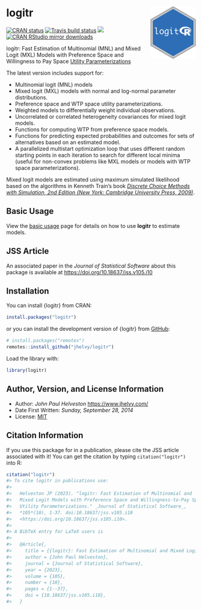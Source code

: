 
<!-- README.md is generated from README.Rmd. Please edit that file -->

# logitr <a href='https://jhelvy.github.io/logitr/'><img src='man/figures/logo.png' align="right" style="height:139px;"/></a>

<!-- badges: start -->

[![CRAN
status](https://www.r-pkg.org/badges/version/logitr)](https://CRAN.R-project.org/package=logitr)
[![Travis build
status](https://app.travis-ci.com/jhelvy/logitr.svg?branch=master)](https://app.travis-ci.com/github/jhelvy/logitr)
[![](http://cranlogs.r-pkg.org/badges/grand-total/logitr?color=blue)](https://cran.r-project.org/package=logitr)
[![CRAN RStudio mirror
downloads](http://cranlogs.r-pkg.org/badges/logitr)](https://cran.r-project.org/package=logitr)
<!-- badges: end -->

logitr: Fast Estimation of Multinomial (MNL) and Mixed Logit (MXL)
Models with Preference Space and Willingness to Pay Space [Utility
Parameterizations](https://jhelvy.github.io/logitr/articles/utility_models.html)

The latest version includes support for:

- Multinomial logit (MNL) models
- Mixed logit (MXL) models with normal and log-normal parameter
  distributions.
- Preference space and WTP space utility parameterizations.
- Weighted models to differentially weight individual observations.
- Uncorrelated or correlated heterogeneity covariances for mixed logit
  models.
- Functions for computing WTP from preference space models.
- Functions for predicting expected probabilities and outcomes for sets
  of alternatives based on an estimated model.
- A parallelized multistart optimization loop that uses different random
  starting points in each iteration to search for different local minima
  (useful for non-convex problems like MXL models or models with WTP
  space parameterizations).

Mixed logit models are estimated using maximum simulated likelihood
based on the algorithms in Kenneth Train’s book [*Discrete Choice
Methods with Simulation, 2nd Edition (New York: Cambridge University
Press, 2009)*](https://eml.berkeley.edu/books/choice2.html).

## Basic Usage

View the [basic
usage](https://jhelvy.github.io/logitr/articles/basic_usage.html) page
for details on how to use **logitr** to estimate models.

## JSS Article

An associated paper in the *Journal of Statistical Software* about this
package is available at <https://doi.org/10.18637/jss.v105.i10>

## Installation

You can install {logitr} from CRAN:

``` r
install.packages("logitr")
```

or you can install the development version of {logitr} from
[GitHub](https://github.com/jhelvy/logitr):

``` r
# install.packages("remotes")
remotes::install_github("jhelvy/logitr")
```

Load the library with:

``` r
library(logitr)
```

## Author, Version, and License Information

- Author: *John Paul Helveston* <https://www.jhelvy.com/>
- Date First Written: *Sunday, September 28, 2014*
- License:
  [MIT](https://github.com/jhelvy/logitr/blob/master/LICENSE.md)

## Citation Information

If you use this package for in a publication, please cite the JSS
article associated with it! You can get the citation by typing
`citation("logitr")` into R:

``` r
citation("logitr")
#> To cite logitr in publications use:
#> 
#>   Helveston JP (2023). "logitr: Fast Estimation of Multinomial and
#>   Mixed Logit Models with Preference Space and Willingness-to-Pay Space
#>   Utility Parameterizations." _Journal of Statistical Software_,
#>   *105*(10), 1-37. doi:10.18637/jss.v105.i10
#>   <https://doi.org/10.18637/jss.v105.i10>.
#> 
#> A BibTeX entry for LaTeX users is
#> 
#>   @Article{,
#>     title = {{logitr}: Fast Estimation of Multinomial and Mixed Logit Models with Preference Space and Willingness-to-Pay Space Utility Parameterizations},
#>     author = {John Paul Helveston},
#>     journal = {Journal of Statistical Software},
#>     year = {2023},
#>     volume = {105},
#>     number = {10},
#>     pages = {1--37},
#>     doi = {10.18637/jss.v105.i10},
#>   }
```
